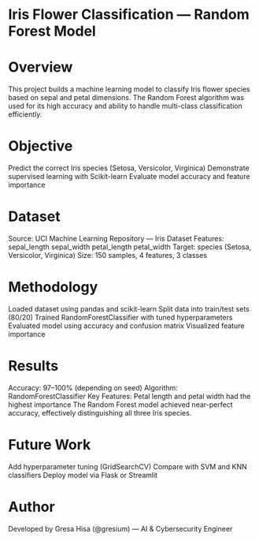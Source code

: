 # Iris Flower Classification — Random Forest Model

# Overview
This project builds a machine learning model to classify Iris flower species based on sepal and petal dimensions. The Random Forest algorithm was used for its high accuracy and ability to handle multi-class classification efficiently.

# Objective
Predict the correct Iris species (Setosa, Versicolor, Virginica)
Demonstrate supervised learning with Scikit-learn
Evaluate model accuracy and feature importance

# Dataset
Source: UCI Machine Learning Repository — Iris Dataset
Features:
sepal_length
sepal_width
petal_length
petal_width
Target: species (Setosa, Versicolor, Virginica)
Size: 150 samples, 4 features, 3 classes

# Methodology
Loaded dataset using pandas and scikit-learn
Split data into train/test sets (80/20)
Trained RandomForestClassifier with tuned hyperparameters
Evaluated model using accuracy and confusion matrix
Visualized feature importance

# Results
Accuracy: 97–100% (depending on seed)
Algorithm: RandomForestClassifier
Key Features: Petal length and petal width had the highest importance
The Random Forest model achieved near-perfect accuracy, effectively distinguishing all three Iris species.

# Future Work
Add hyperparameter tuning (GridSearchCV)
Compare with SVM and KNN classifiers
Deploy model via Flask or Streamlit

# Author
Developed by Gresa Hisa (@gresium) — AI & Cybersecurity Engineer
